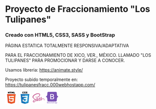<h1>Proyecto de Fraccionamiento "Los Tulipanes"</h1>
<h3>Creado con HTML5, CSS3, SASS y BootStrap</h3>

PÁGINA ESTATICA TOTALMENTE RESPONSIVA/ADAPTATIVA

PARA EL FRACCIONAMIENTO DE XICO, VER., MÉXICO. LLAMADO "LOS TULIPANES" PARA PROMOCIONAR Y DARSE A CONOCER.

Usamos libreria: https://animate.style/

Proyecto subido temporalmente en: https://tulipanesfracc.000webhostapp.com/

<a href="https://www.w3.org/html/" target="_blank" rel="noreferrer">
<img src="https://raw.githubusercontent.com/devicons/devicon/master/icons/html5/html5-original-wordmark.svg" alt="html5" width="40" height="40"/></a>
<a href="https://www.w3schools.com/css/" target="_blank" rel="noreferrer">
<img src="https://raw.githubusercontent.com/devicons/devicon/master/icons/css3/css3-original-wordmark.svg" alt="css3" width="40" height="40"/></a>
<a href="https://sass-lang.com" target="_blank" rel="noreferrer">
<img src="https://raw.githubusercontent.com/devicons/devicon/master/icons/sass/sass-original.svg" alt="sass" width="40" height="40"/></a>
<a href="https://getbootstrap.com" target="_blank" rel="noreferrer">
<img src="https://raw.githubusercontent.com/devicons/devicon/master/icons/bootstrap/bootstrap-plain-wordmark.svg" alt="bootstrap" width="40" height="40"/></a>  
